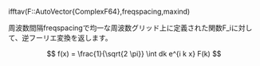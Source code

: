 ifftav(F::AutoVector{ComplexF64},freqspacing,maxind)

周波数間隔freqspacingで均一な周波数グリッド上に定義された関数F_iに対して、逆フーリエ変換を返します。

$$
f(x) = \frac{1}{\sqrt{2 \pi}} \int dk e^{i k x} F(k)
$$
